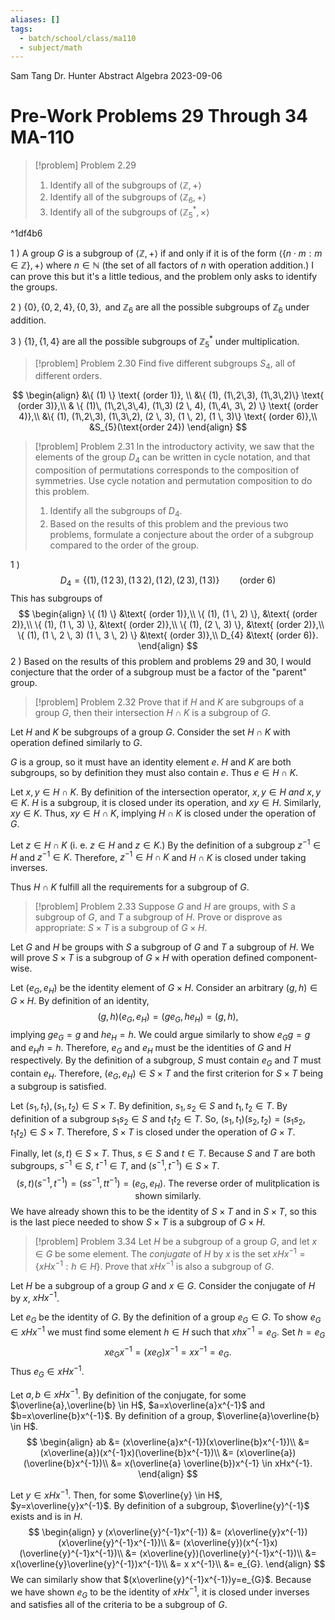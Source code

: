 ```yaml
---
aliases: []
tags:
  - batch/school/class/ma110
  - subject/math
---
```

Sam Tang
Dr. Hunter
Abstract Algebra
2023-09-06
# Pre-Work Problems 29 Through 34 MA-110

> [!problem] Problem 2.29
> 1. Identify all of the subgroups of $\langle \mathbb{Z},+\rangle$
> 1. Identify all of the subgroups of $\langle \mathbb{Z}_{6}, +\rangle$
> 1. Identify all of the subgroups of $\langle \mathbb{Z}_{5}^{*},\times \rangle$

^1df4b6

1 ) A group $G$ is a subgroup of $\langle \mathbb{Z}, +\rangle$ if and only if it is of the form $\langle \{ n \cdot m : m \in \mathbb{Z} \}, +\rangle$  where $n \in \mathbb{N}$ (the set of all factors of $n$ with operation addition.) I can prove this but it's a little tedious, and the problem only asks to identify the groups. 

2 ) $\{ 0 \},\{ 0,2,4 \}, \{ 0,3 \}, \text{ and } \mathbb{Z}_{6}$ are all the possible subgroups of $\mathbb{Z}_{6}$ under addition.

3 ) $\{ 1 \}, \{ 1,4 \}$ are all the possible subgroups of $\mathbb{Z}_{5}^{*}$ under multiplication.

> [!problem] Problem 2.30
> Find five different subgroups $S_{4}$, all of different orders.

$$
\begin{align}
&\{ (1) \} \text{ (order 1)}, \\
&\{ (1),  (1\,2\,3), (1\,3\,2)\} \text{ (order 3)},\\
& \{ (1)\, (1\,2\,3\,4), (1\,3) (2 \, 4), (1\,4\, 3\, 2) \} \text{ (order 4)},\\
&\{ (1),  (1\,2\,3), (1\,3\,2), (2 \, 3), (1 \, 2), (1 \, 3)\} \text{ (order 6)},\\
&S_{5}(\text{order 24}) 
\end{align}
$$

<div class="page-break" style="page-break-after: always;"></div> 

> [!problem] Problem 2.31
> In the introductory activity, we saw that the elements of the group $D_{4}$ can be written in cycle notation, and that composition of permutations corresponds to the composition of symmetries. Use cycle notation and permutation composition to do this problem.
> 1. Identify all the subgroups of $D_{4}$.
> 2. Based on the results of this problem and the previous two problems, formulate a conjecture about the order of a subgroup compared to the order of the group.

1 )
$$
D_{4} = \{ (1), (1 \, 2 \, 3), (1 \, 3 \, 2), (1 \, 2), (2 \, 3), (1 \, 3) \} \qquad \text{(order 6)}
$$
This has subgroups of
$$
\begin{align}
\{ (1) \} &\text{ (order 1)},\\
\{ (1), (1 \, 2) \}, &\text{ (order 2)},\\
\{ (1), (1 \, 3) \}, &\text{ (order 2)},\\
\{ (1), (2 \, 3) \}, &\text{ (order 2)},\\
\{ (1), (1 \, 2 \, 3) (1 \, 3 \, 2) \} &\text{ (order 3)},\\
D_{4} &\text{ (order 6)}.
\end{align}
$$
2 ) Based on the results of this problem and problems 29 and 30, I would conjecture that the order of a subgroup must be a factor of the "parent" group.

> [!problem] Problem 2.32
> Prove that if $H$ and $K$ are subgroups of a group $G$, then their intersection $H\cap K$ is a subgroup of $G$.

Let $H$ and $K$ be subgroups of a group $G$. Consider the set $H\cap K$ with operation defined similarly to $G$.

$G$ is a group, so it must have an identity element $e$. $H$ and $K$ are both subgroups, so by definition they must also contain $e$. Thus $e \in H\cap K$.

Let $x,y \in H\cap K$. By definition of the intersection operator, $x,y \in H$ *and* $x,y \in K$. $H$ is a subgroup, it is closed under its operation, and $xy \in H$. Similarly, $xy \in K$. Thus,
$xy \in H\cap K$, implying $H\cap K$ is closed under the operation of $G$.

Let $z \in H\cap K$ (i. e. $z \in H$ and $z \in K$.) By the definition of a subgroup $z^{-1} \in H$ and $z^{-1} \in K.$ Therefore, $z^{-1} \in H\cap K$ and $H\cap K$ is closed under taking inverses.

Thus $H\cap K$ fulfill all the requirements for a subgroup of $G$.

> [!problem] Problem 2.33
> Suppose $G$ and $H$ are groups, with $S$ a subgroup of $G$, and $T$ a subgroup of $H$. Prove or disprove as appropriate: $S\times T$ is a subgroup of $G\times H$.

Let $G$ and $H$ be groups with $S$ a subgroup of $G$ and $T$ a subgroup of $H$. We will prove $S\times T$ is a subgroup of $G\times H$ with operation defined component-wise.

Let $(e_{G},e_{H})$ be the identity element of $G\times H$. Consider an arbitrary $(g,h) \in G\times H$. By definition of an identity,
$$
(g,h)(e_{G},e_{H})  = (ge_{G}, he_{H}) = (g,h),
$$
implying $ge_{G}=g$ and $he_{H}=h$. We could argue similarly to show $e_{G}g=g$ and $e_{H}h=h$. Therefore, $e_{G}$ and $e_{H}$ must be the identities of $G$ and $H$ respectively. By the definition of a subgroup, $S$ must contain $e_{G}$ and $T$ must contain $e_{H}$. Therefore, $(e_{G},e_{H}) \in S\times T$ and the first criterion for $S\times T$ being a subgroup is satisfied.

Let $(s_{1},t_{1}), (s_{1},t_{2}) \in S\times T$. By definition, $s_{1},s_{2} \in S$ and $t_{1}, t_{2} \in T$. By definition of a subgroup $s_{1}s_{2} \in S$ and $t_{1}t_{2} \in T$. So, $(s_{1},t_{1})(s_{2},t_{2}) = (s_{1}s_{2},t_{1}t_{2}) \in S\times T$. Therefore, $S\times T$ is closed under the operation of $G\times T$.

Finally, let $(s,t) \in S\times T$. Thus, $s \in S$ and $t \in T$. Because $S$ and $T$ are both subgroups, $s ^{-1} \in S$, $t^{-1} \in T$, and $(s ^{-1}, t^{-1}) \in S\times T$.
$$
(s,t)(s ^{-1}, t^{-1}) = (s s ^{-1}, t t^{-1}) = (e_{G}, e_{H}). \text{ The reverse order of mulitplication is shown similarly.}
$$
We have already shown this to be the identity of $S\times T$ and in $S\times T$, so this is the last piece needed to show $S\times T$ is a subgroup of $G\times H$.

> [!problem] Problem 3.34
> Let $H$ be a subgroup of a group $G$, and let $x \in G$ be some element. The *conjugate* of $H$ by $x$ is the set $xHx^{-1}=\{ xHx^{-1}:h \in H \}$. Prove that $xHx^{-1}$ is also a subgroup of $G$.

Let $H$ be a subgroup of a group $G$ and $x \in G$. Consider the conjugate of $H$ by $x$, $xHx^{-1}$.

Let $e_{G}$ be the identity of $G$. By the definition of a group $e_{G} \in G$. To show $e_{G} \in xHx^{-1}$ we must find some element $h \in H$ such that $xhx^{-1} =e_{G}$. Set $h=e_{G}$
$$
xe_{G}x^{-1} = (xe_{G})x^{-1}=xx^{-1} = e_{G}.
$$
Thus $e_{G} \in xHx^{-1}$.

Let $a, b \in xHx^{-1}$. By definition of the conjugate, for some $\overline{a},\overline{b} \in H$, $a=x\overline{a}x^{-1}$ and $b=x\overline{b}x^{-1}$. By definition of a group, $\overline{a}\overline{b} \in H$.
$$
\begin{align}
ab &= (x\overline{a}x^{-1})(x\overline{b}x^{-1})\\
&= (x\overline{a})(x^{-1}x)(\overline{b}x^{-1})\\
&= (x\overline{a})(\overline{b}x^{-1})\\
&= x(\overline{a} \overline{b})x^{-1} \in  xHx^{-1}.
\end{align}
$$

Let $y \in xHx^{-1}$. Then, for some $\overline{y} \in H$, $y=x\overline{y}x^{-1}$. By definition of a subgroup, $\overline{y}^{-1}$ exists and is in $H$.
$$
\begin{align}
y (x\overline{y}^{-1}x^{-1}) &= (x\overline{y}x^{-1})(x\overline{y}^{-1}x^{-1})\\
&= (x\overline{y})(x^{-1}x)(\overline{y}^{-1}x^{-1})\\
&= (x\overline{y})(\overline{y}^{-1}x^{-1})\\
&= x(\overline{y}\overline{y}^{-1})x^{-1}\\
&= x x^{-1}\\
&= e_{G}.
\end{align}
$$
We can similarly show that $(x\overline{y}^{-1}x^{-1})y=e_{G}$. Because we have shown $e_{G}$ to be the identity of $xHx^{-1}$, it is closed under inverses and satisfies all of the criteria to be a subgroup of $G$.